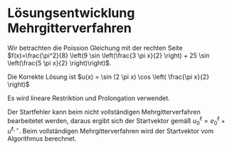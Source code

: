 # Lösungsentwicklung Mehrgitterverfahren
Wir betrachten die Poission Gleichung mit der rechten Seite 
$f(x)=\frac{\pi^2}{8} \left(9 \sin \left(\frac{3 \pi x}{2} \right) + 25 \sin \left(\frac{5 \pi x}{2} \right)\right)$. 

Die Korrekte Lösung ist $u(x) = \sin (2 \pi x) \cos \left( \frac{\pi x}{2} \right)$

Es wird lineare Restriktion und Prolongation verwendet.


Der Startfehler kann beim nicht vollständigen Mehrgitterverfahren bearbeitetet werden, daraus ergibt sich der Startvektor gemäß
$u_0^{\ell}=e_0^{\ell} + u^{\ell, \star}$. 
Beim vollständigen Mehrgitterverfahren wird der Startvektor vom Algorithmus berechnet.